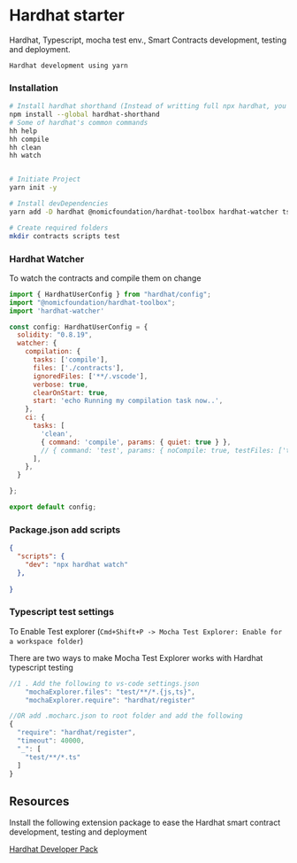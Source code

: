 # Hardhat starter
Hardhat, Typescript, mocha test env., Smart Contracts development, testing and deployment.

`Hardhat development using yarn`

### Installation
```bash
# Install hardhat shorthand (Instead of writting full npx hardhat, you can just use `hh`)
npm install --global hardhat-shorthand
# Some of hardhat's common commands
hh help
hh compile 
hh clean
hh watch


# Initiate Project
yarn init -y

# Install devDependencies
yarn add -D hardhat @nomicfoundation/hardhat-toolbox hardhat-watcher ts-node typescript ethers chai@4 @types/node @types/mocha @types/chai@4 @nomicfoundation/hardhat-chai-matchers@^2.0.0 @nomicfoundation/hardhat-ethers@^3.0.0 @nomicfoundation/hardhat-network-helpers@^1.0.0 @nomicfoundation/hardhat-verify@^2.0.0 @typechain/ethers-v6@^0.5.0 @typechain/hardhat@^9.0.0 hardhat-gas-reporter@^1.0.8 solidity-coverage@^0.8.1 typechain@^8.3.0

# Create required folders
mkdir contracts scripts test

```

### Hardhat Watcher
To watch the contracts and compile them on change 
```javascript
import { HardhatUserConfig } from "hardhat/config";
import "@nomicfoundation/hardhat-toolbox";
import 'hardhat-watcher'

const config: HardhatUserConfig = {
  solidity: "0.8.19",
  watcher: {
    compilation: {
      tasks: ['compile'],
      files: ['./contracts'],
      ignoredFiles: ['**/.vscode'],
      verbose: true,
      clearOnStart: true,
      start: 'echo Running my compilation task now..',
    },
    ci: {
      tasks: [
        'clean',
        { command: 'compile', params: { quiet: true } },
        // { command: 'test', params: { noCompile: true, testFiles: ['testfile.ts'] } },
      ],
    },
  }

};

export default config;
```

### Package.json add scripts
```json
{
  "scripts": {
    "dev": "npx hardhat watch"
  },
  
}
```

### Typescript test settings

To Enable Test explorer (`Cmd+Shift+P -> Mocha Test Explorer: Enable for a workspace folder`)

There are two ways to make Mocha Test Explorer works with Hardhat typescript testing

```javascript
//1 . Add the following to vs-code settings.json
    "mochaExplorer.files": "test/**/*.{js,ts}",
    "mochaExplorer.require": "hardhat/register"
```

```javascript
//OR add .mocharc.json to root folder and add the following
{
  "require": "hardhat/register",
  "timeout": 40000,
  "_": [
    "test/**/*.ts"
  ]
}

```

## Resources 
Install the following extension package to ease the Hardhat smart contract development, testing and deployment

[Hardhat Developer Pack](https://marketplace.visualstudio.com/items?itemName=maratib.hardhat-developer-pack)